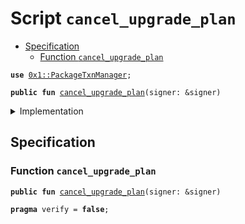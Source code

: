 
<a name="cancel_upgrade_plan"></a>

# Script `cancel_upgrade_plan`



-  [Specification](#@Specification_0)
    -  [Function `cancel_upgrade_plan`](#@Specification_0_cancel_upgrade_plan)


<pre><code><b>use</b> <a href="../../modules/doc/PackageTxnManager.md#0x1_PackageTxnManager">0x1::PackageTxnManager</a>;
</code></pre>




<pre><code><b>public</b> <b>fun</b> <a href="cancel_upgrade_plan.md#cancel_upgrade_plan">cancel_upgrade_plan</a>(signer: &signer)
</code></pre>



<details>
<summary>Implementation</summary>


<pre><code><b>fun</b> <a href="cancel_upgrade_plan.md#cancel_upgrade_plan">cancel_upgrade_plan</a>(
    signer: &signer,
) {
    <a href="../../modules/doc/PackageTxnManager.md#0x1_PackageTxnManager_cancel_upgrade_plan">PackageTxnManager::cancel_upgrade_plan</a>(signer);
}
</code></pre>



</details>

<a name="@Specification_0"></a>

## Specification


<a name="@Specification_0_cancel_upgrade_plan"></a>

### Function `cancel_upgrade_plan`


<pre><code><b>public</b> <b>fun</b> <a href="cancel_upgrade_plan.md#cancel_upgrade_plan">cancel_upgrade_plan</a>(signer: &signer)
</code></pre>




<pre><code><b>pragma</b> verify = <b>false</b>;
</code></pre>
